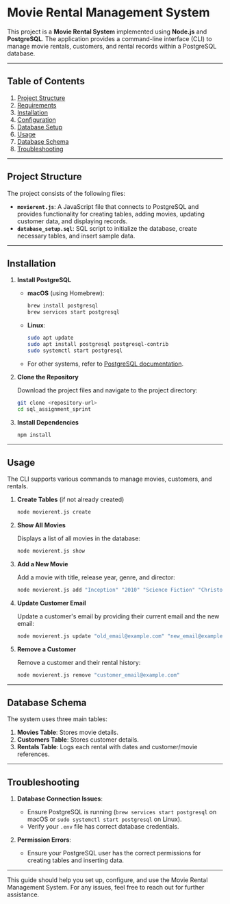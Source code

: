 
# Movie Rental Management System

This project is a **Movie Rental System** implemented using **Node.js** and **PostgreSQL**. The application provides a command-line interface (CLI) to manage movie rentals, customers, and rental records within a PostgreSQL database.

---

## Table of Contents

1. [Project Structure](#project-structure)
2. [Requirements](#requirements)
3. [Installation](#installation)
4. [Configuration](#configuration)
5. [Database Setup](#database-setup)
6. [Usage](#usage)
7. [Database Schema](#database-schema)
8. [Troubleshooting](#troubleshooting)

---

## Project Structure

The project consists of the following files:

- **`movierent.js`**: A JavaScript file that connects to PostgreSQL and provides functionality for creating tables, adding movies, updating customer data, and displaying records.
- **`database_setup.sql`**: SQL script to initialize the database, create necessary tables, and insert sample data.

---


## Installation

1. **Install PostgreSQL**

   - **macOS** (using Homebrew):
     ```bash
     brew install postgresql
     brew services start postgresql
     ```

   - **Linux**:
     ```bash
     sudo apt update
     sudo apt install postgresql postgresql-contrib
     sudo systemctl start postgresql
     ```

   - For other systems, refer to [PostgreSQL documentation](https://www.postgresql.org/download/).

2. **Clone the Repository**

   Download the project files and navigate to the project directory:

   ```bash
   git clone <repository-url>
   cd sql_assignment_sprint
   ```

3. **Install Dependencies**

   ```bash
   npm install
   ```

---



## Usage

The CLI supports various commands to manage movies, customers, and rentals.

1. **Create Tables** (if not already created)

   ```bash
   node movierent.js create
   ```

2. **Show All Movies**

   Displays a list of all movies in the database:

   ```bash
   node movierent.js show
   ```

3. **Add a New Movie**

   Add a movie with title, release year, genre, and director:

   ```bash
   node movierent.js add "Inception" "2010" "Science Fiction" "Christopher Nolan"
   ```

4. **Update Customer Email**

   Update a customer's email by providing their current email and the new email:

   ```bash
   node movierent.js update "old_email@example.com" "new_email@example.com"
   ```

5. **Remove a Customer**

   Remove a customer and their rental history:

   ```bash
   node movierent.js remove "customer_email@example.com"
   ```

---

## Database Schema

The system uses three main tables:

1. **Movies Table**: Stores movie details.
2. **Customers Table**: Stores customer details.
3. **Rentals Table**: Logs each rental with dates and customer/movie references.

---

## Troubleshooting

1. **Database Connection Issues**:
   - Ensure PostgreSQL is running (`brew services start postgresql` on macOS or `sudo systemctl start postgresql` on Linux).
   - Verify your `.env` file has correct database credentials.

2. **Permission Errors**:
   - Ensure your PostgreSQL user has the correct permissions for creating tables and inserting data.

---

This guide should help you set up, configure, and use the Movie Rental Management System. For any issues, feel free to reach out for further assistance.
